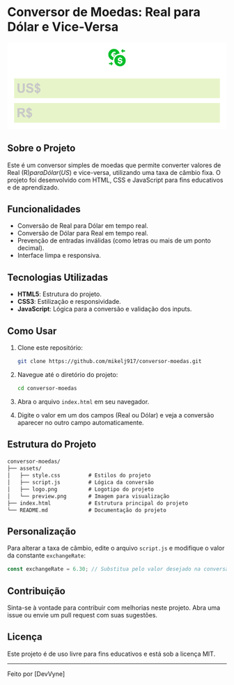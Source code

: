 # Conversor de Moedas: Real para Dólar e Vice-Versa

![Visualização do Conversor](./assets/preview.png)

## Sobre o Projeto
Este é um conversor simples de moedas que permite converter valores de Real (R$) para Dólar (US$) e vice-versa, utilizando uma taxa de câmbio fixa. O projeto foi desenvolvido com HTML, CSS e JavaScript para fins educativos e de aprendizado.

## Funcionalidades
- Conversão de Real para Dólar em tempo real.
- Conversão de Dólar para Real em tempo real.
- Prevenção de entradas inválidas (como letras ou mais de um ponto decimal).
- Interface limpa e responsiva.

## Tecnologias Utilizadas
- **HTML5**: Estrutura do projeto.
- **CSS3**: Estilização e responsividade.
- **JavaScript**: Lógica para a conversão e validação dos inputs.

## Como Usar
1. Clone este repositório:
   ```bash
   git clone https://github.com/mikelj917/conversor-moedas.git
   ```

2. Navegue até o diretório do projeto:
   ```bash
   cd conversor-moedas
   ```

3. Abra o arquivo `index.html` em seu navegador.

4. Digite o valor em um dos campos (Real ou Dólar) e veja a conversão aparecer no outro campo automaticamente.

## Estrutura do Projeto
```
conversor-moedas/
├── assets/
│   ├── style.css         # Estilos do projeto
│   ├── script.js         # Lógica da conversão
│   ├── logo.png          # Logotipo do projeto
│   └── preview.png       # Imagem para visualização
├── index.html            # Estrutura principal do projeto
└── README.md             # Documentação do projeto
```

## Personalização
Para alterar a taxa de câmbio, edite o arquivo `script.js` e modifique o valor da constante `exchangeRate`:

```javascript
const exchangeRate = 6.30; // Substitua pelo valor desejado na conversão de 1 dolar para real
```

## Contribuição
Sinta-se à vontade para contribuir com melhorias neste projeto. Abra uma issue ou envie um pull request com suas sugestões.

## Licença
Este projeto é de uso livre para fins educativos e está sob a licença MIT.

---

Feito por [DevVyne]


